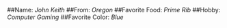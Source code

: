 ##Name: *John Keith*
##From: *Oregon*
##Favorite Food: *Prime Rib*
##Hobby: *Computer Gaming*
##Favorite Color: *Blue*
